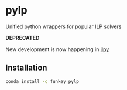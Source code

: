 # pylp

Unified python wrappers for popular ILP solvers

**DEPRECATED**

New development is now happening in [ilpy](https://github.com/funkelab/ilpy)

## Installation

```bash
conda install -c funkey pylp
```
